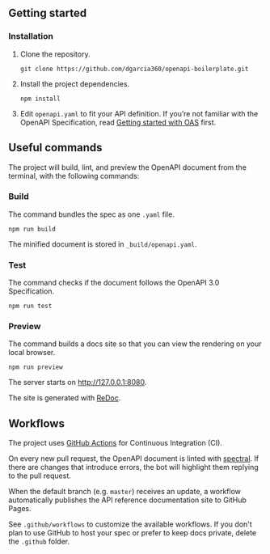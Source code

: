 ## Getting started

### Installation

1. Clone the repository.

    ```
    git clone https://github.com/dgarcia360/openapi-boilerplate.git
    ```

2. Install the project dependencies.

    ```
    npm install
    ```

3. Edit `openapi.yaml` to fit your API definition. If you’re not familiar with the OpenAPI Specification, read [Getting started with OAS](https://swagger.io/solutions/getting-started-with-oas/) first.

## Useful commands

The project will build, lint, and preview the OpenAPI document from the terminal, with the following commands:

### Build

The command bundles the spec as one `.yaml` file.

```
npm run build
```

The minified document is stored in `_build/openapi.yaml`.

### Test

The command checks if the document follows the OpenAPI 3.0 Specification.

```
npm run test
```

### Preview

The command builds a docs site so that you can view the rendering on your local browser.

```
npm run preview
```

The server starts on http://127.0.0.1:8080.

The site is generated with [ReDoc](https://github.com/Redocly/redoc).

## Workflows

The project uses [GitHub Actions](https://github.com/features/actions) for Continuous Integration (CI).

On every new pull request, the OpenAPI document is linted with [spectral](https://github.com/stoplightio/spectral). If there are changes that introduce errors, the bot will highlight them replying to the pull request.

When the default branch (e.g. `master`) receives an update, a workflow automatically publishes the API reference documentation site to GitHub Pages.

See `.github/workflows` to customize the available workflows. If you don't plan to use GitHub to host your spec or prefer to keep docs private, delete the `.github` folder.
